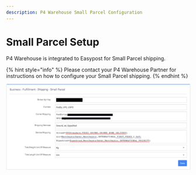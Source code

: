 ```yaml
---
description: P4 Warehouse Small Parcel Configuration
---
```


# Small Parcel Setup

P4 Warehouse is integrated to Easypost for Small Parcel shipping.&#x20;

{% hint style="info" %}
Please contact your P4 Warehouse Partner for instructions on how to configure your Small Parcel shipping.
{% endhint %}

![](<../../../../.gitbook/assets/Small Parcel.jpg>)
